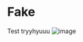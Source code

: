 # Fake
Test
tryyhyuuu
![image](https://github.com/user-attachments/assets/3196f291-d2e3-48d4-9c5a-9d5cd45ce3d6)
